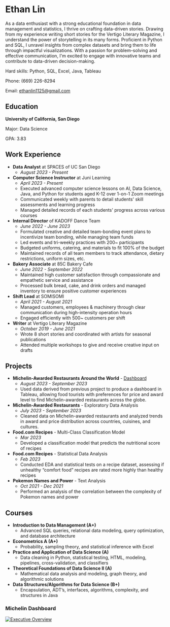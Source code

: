 # Ethan Lin

As a data enthusiast with a strong educational foundation in data management and statistics, I thrive on crafting data-driven stories. Drawing from my experience writing short stories for the Vertigo Literary Magazine, I understand the power of storytelling in its many forms. Proficient in Python and SQL, I unravel insights from complex datasets and bring them to life through impactful visualizations. With a passion for problem-solving and effective communication, I'm excited to engage with innovative teams and contribute to data-driven decision-making.

Hard skills: Python, SQL, Excel, Java, Tableau

Phone: (669) 226-8294

Email: ethanlin1125@gmail.com

## Education
**University of California, San Diego**

Major: Data Science

GPA: 3.83

## Work Experience
- **Data Analyst** at SPACES of UC San Diego
  - *August 2023 - Present*
- **Computer Science Instructor** at Juni Learning
  - *April 2023 - Present*
  - Executed advanced computer science lessons on AI, Data Science, Java, and Python for students aged K-12 over 1-on-1 Zoom meetings
  - Communicated weekly with parents to detail students' skill assessments and learning progress
  - Managed detailed records of each students' progress across various courses
- **Internal Director** of KADOFF Dance Team
  - *June 2022 - June 2023*
  - Formulated creative and detailed team-bonding event plans to incentivize team bonding, while managing team funds
  - Led events and tri-weekly practices with 200~ participants
  - Budgeted uniforms, catering, and materials to fit 100% of the budget
  - Maintained records of all team members to track attendance, dietary restrictions, uniform sizes, etc.
- **Bakery Associate** at 85C Bakery Cafe
  - *June 2022 - September 2022*
  - Maintained high customer satisfaction through compassionate and empathetic service and assistance
  - Processed bulk bread, cake, and drink orders and managed inventory to ensure positive customer experiences
- **Shift Lead** at SOMISOMI
  - *April 2021 - August 2021*
  - Managed customers, employees & machinery through clear communication during high-intensity operation hours 
  - Engaged efficiently with 500~ customers per shift
- **Writer** at Vertigo Literary Magazine
  - *October 2019 - June 2021*
  - Wrote 8 short stories and coordinated with artists for seasonal publications
  - Attended multiple workshops to give and receive creative input on drafts
 
## Projects
- **Michelin-Awarded Restaurants Around the World** - [Dashboard](#michelin-dashboard)
  - *August 2023 - September 2023*
  - Used data derived from previous project to produce a dashboard in Tableau, allowing food tourists with preferences for price and award level to find Michelin-awarded restaurants across the globe.
- **Michelin-Awarded Restaurants** - Exploratory Data Analysis
  - *July 2023 - September 2023*
  - Cleaned data on Michelin-awarded restaurants and analyzed trends in award and price distribution across countries, cuisines, and cultures.
- **Food.com Recipes** - Multi-Class Classification Model
  - *Mar 2023*
  - Developed a classification model that predicts the nutritional score of recipes
- **Food.com Recipes** - Statistical Data Analysis
  - *Feb 2023*
  - Conducted EDA and statistical tests on a recipe dataset, assessing if unhealthy “comfort food” recipes are rated more highly than healthy recipes
- **Pokemon Names and Power** - Text Analysis
  - *Oct 2021 - Dec 2021*
  - Performed an analysis of the correlation between the complexity of Pokemon names and power


## Courses
- **Introduction to Data Management (A+)**
  - Advanced SQL queries, relational data modeling, query optimization, and database
architecture
- **Econometrics A (A+)**
  - Probability, sampling theory, and statistical inference with Excel
- **Practice and Application of Data Science (A)**
  - Data cleaning in Python, statistical testing, HTML, modeling, pipelines, cross-validation, and classifiers
- **Theoretical Foundations of Data Science II (A)**
  - Mathematical data analysis and modeling, graph theory, and algorithmic solutions
- **Data Structures/Algorithms for Data Science (B+)**
  - Encapsulation, ADT’s, interfaces, algorithms, complexity, and structures in Java

### Michelin Dashboard
<div class='tableauPlaceholder' id='viz1693799974217' style='position: relative'><noscript><a href='#'><img alt='Executive Overview ' src='https:&#47;&#47;public.tableau.com&#47;static&#47;images&#47;Mi&#47;Michelin-AwardedRestaurantsAroundtheWorld&#47;ExecutiveOverview&#47;1_rss.png' style='border: none' /></a></noscript><object class='tableauViz'  style='display:none;'><param name='host_url' value='https%3A%2F%2Fpublic.tableau.com%2F' /> <param name='embed_code_version' value='3' /> <param name='site_root' value='' /><param name='name' value='Michelin-AwardedRestaurantsAroundtheWorld&#47;ExecutiveOverview' /><param name='tabs' value='no' /><param name='toolbar' value='yes' /><param name='static_image' value='https:&#47;&#47;public.tableau.com&#47;static&#47;images&#47;Mi&#47;Michelin-AwardedRestaurantsAroundtheWorld&#47;ExecutiveOverview&#47;1.png' /> <param name='animate_transition' value='yes' /><param name='display_static_image' value='yes' /><param name='display_spinner' value='yes' /><param name='display_overlay' value='yes' /><param name='display_count' value='yes' /><param name='language' value='en-US' /><param name='filter' value='publish=yes' /></object></div>                <script type='text/javascript'>                    var divElement = document.getElementById('viz1693799974217');                    var vizElement = divElement.getElementsByTagName('object')[0];                    if ( divElement.offsetWidth > 800 ) { vizElement.style.width='1000px';vizElement.style.height='1627px';} else if ( divElement.offsetWidth > 500 ) { vizElement.style.width='1000px';vizElement.style.height='1627px';} else { vizElement.style.width='100%';vizElement.style.height='1777px';}                     var scriptElement = document.createElement('script');                    scriptElement.src = 'https://public.tableau.com/javascripts/api/viz_v1.js';                    vizElement.parentNode.insertBefore(scriptElement, vizElement);                </script>
